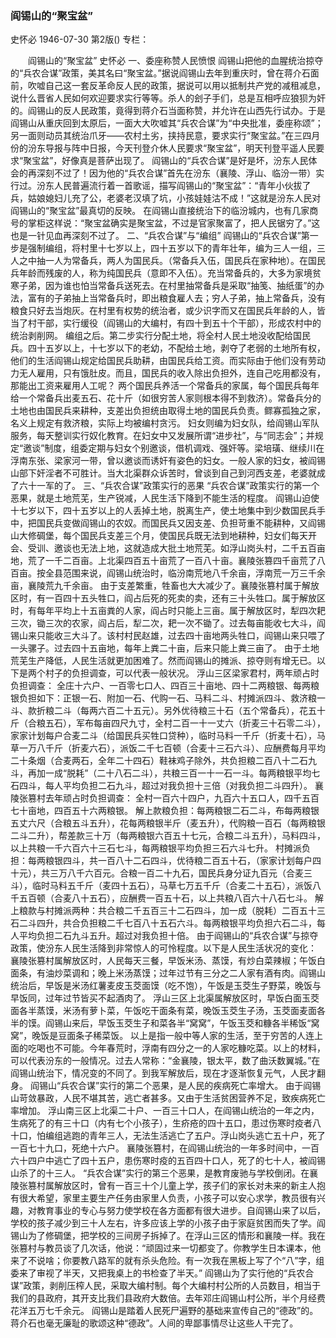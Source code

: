 ### 阎锡山的“聚宝盆”
史怀必
1946-07-30
第2版()
专栏：

　　阎锡山的“聚宝盆”
    史怀必
    一、委座称赞人民愤恨
    阎锡山把他的血腥统治掠夺的“兵农合谋”政策，美其名曰“聚宝盆。”据说阎锡山去年到重庆时，曾在蒋介石面前，吹嘘自己这一套反革命反人民的政策，据说可以用以抵制共产党的减租减息，说什么晋省人民如何欢迎要求实行等等。杀人的刽子手们，总是互相呼应狼狈为奸的。阎锡山的反人民政策，竟得到蒋介石当面称赞，并允许在山西先行试办。于是阎锡山从重庆回到太原后，一面大大吹嘘其“兵农合谋”为“中央批准，委座称颂”；另一面则动员其统治爪牙——农村土劣，挟持民意，要求实行“聚宝盆。”在三四月份的汾东导报与阵中日报，今天刊登介休人民要求“聚宝盆”，明天刊登平遥人民要求“聚宝盆”，好像真是菩萨出现了。
    阎锡山的“兵农合谋”是好是坏，汾东人民体会的再深刻不过了！因为他的“兵农合谋”首先在汾东（襄陵、浮山、临汾一带）实行过。汾东人民普遍流行着一首歌谣，描写阎锡山的“聚宝盆”：“青年小伙拔了兵，姑娘媳妇儿充了公，老婆老汉填了坑，小孩娃娃沽不成！”这就是汾东人民对阎锡山的“聚宝盆”最真切的反映。
    在阎锡山直接统治下的临汾城内，也有几家商号的掌柜这样说：“聚宝盆确实是聚宝盆，不过是官家聚富了，把人民锯穷了。”这也是一针见血再深刻不过了。
    二、“兵农合谋”与“编组”
    阎锡山的“兵农合谋”第一步是强制编组，将村里十七岁以上，四十五岁以下的青年壮年，编为三人一组，三人之中抽一人为常备兵，两人为国民兵。（常备兵入伍，国民兵在家种地）。在国民兵年龄而残废的人，称为纯国民兵（意即不入伍）。充当常备兵的，大多为家境贫寒子弟，因为谁也怕当常备兵送死去。在村里抽常备兵是采取“抽笺、抽纸蛋”的办法，富有的子弟抽上当常备兵时，即出粮食雇人去；穷人子弟，抽上常备兵，没有粮食只好去当炮灰。在村里有权势的统治者，或少识字而又在国民兵年龄的人，皆当了村干部，实行缓役（阎锡山的大编村，有四十到五十个干部），形成农村中的统治剥削网。
    编组之后。第二步实行分配土地，将全村人民土地没收配给国民兵。四十五岁以上，十七岁以下的老幼，不配给土地，剥夺了老弱的土地所有权，他们的生活阎锡山规定给国民兵助耕，由国民兵给工资。而实际由于他们没有劳动力无人雇用，只有饿肚皮。而且，国民兵的收入除出负担外，连自己吃用都没有，那能出工资来雇用人工呢？
    两个国民兵养活一个常备兵的家属，每个国民兵每年给一个常备兵出麦五石、花十斤（如很穷苦人家则根本得不到救济）。常备兵分的土地也由国民兵来耕种，支差出负担统由取得土地的国民兵负责。鳏寡孤独之家，名义上规定有救济粮，实际上均被编村贪污。
    妇女则编为妇女队，给阎锡山军队服务，每天整训实行奴化教育。在妇女中又发展所谓“进步社”，与“同志会”；并规定“邀谈”制度，组委定期与妇女个别邀谈，借机调戏、强奸等。梁培璜、继续川在浮南东张、梁家河一带，曾以邀谈而诱奸有姿色的妇女。一般人家的妇女，被阎锡山部下奸淫者不可胜计。当大北渠群众诉苦时，曾谈到自己到河西支差，老婆就成了六十一军的了。
    三、“兵农合谋”政策实行的恶果
    “兵农合谋”政策实行的第一个恶果，就是土地荒芜，生产锐减，人民生活下降到不能生活的程度。
    阎锡山迫使十七岁以下，四十五岁以上的人丢掉土地，脱离生产，使土地集中到少数国民兵手中，把国民兵变做阎锡山的农奴。而国民兵又因支差、负担苛重不能耕种，又阎锡山大修碉堡，每个国民兵支差三个月，使国民兵既无法到地耕种，妇女们每天开会、受训、邀谈也无法上地，这就造成大批土地荒芜。如浮山岗头村，二千五百亩地，荒了一千二百亩。上北渠四百五十亩荒了一百八十亩。襄陵张篡四千亩荒了八百亩。按全县范围来说，阎锡山统治时，临汾南荒地八千余亩，浮南荒一万三千余亩，襄陵荒九千余亩。
    由于支差繁重，牲畜也大大减少了。襄陵张篡村属于解放区时，有一百四十五头牲口，阎占后死的死卖的卖，还有三十头牲口。属于解放区时，有每年平均上十五亩粪的人家，阎占时只能上三亩。属于解放区时，犁四次耙三次，锄三次的农家，阎占后，犁二次，耙一次不锄了。过去每亩能收七大斗，阎锡山来只能收三大斗了。该村村民赵雄，过去四十亩地两头牲口，阎锡山来只喂了一头骡子。过去四十五亩地，每年上粪二十亩，后来只能上粪三亩了。
    由于土地荒芜生产降低，人民生活就更加困难了。然而阎锡山的摊派、掠夺则有增无已。以下是两个村子的负担调查，可以代表一般状况。
    浮山三区梁家君村，两年顽占时负担调查：
    全庄十六户、一百零七口人、四百三十亩地、四十二两粮银、每两粮银负担如下：正银一石、附加一石、代购一石、马料二斗、村摊派四斗、救济粮一斗、款折粮二斗（每两六百二十五元）。另外优待粮三十石（五个常备兵），花五十斤（合粮五石），军布每亩四尺九寸，全村二百一十一丈六（折麦三十石零二斗），家家计划每户合麦二斗（给国民兵买牲口贷种），临时马料一千斤（折麦十石），马草一万八千斤（折麦六石），派饭二千七百顿（合麦十三石六斗）、应酬费每月平均二十条烟（合麦两石，全年二十四石）鞋袜鸡子除外，共负担粮二百八十二石九斗，再加一成“脱耗”（二十八石二斗），共粮三百一十一石一斗。每两粮银平均七石四斗，每人平均负担二石九斗，超过对我负担十三倍（对我负担二斗四升）。
    襄陵张篡村去年顽占时负担调查：
    全村一百六十四户，九百六十五口人，四千五百七十亩地，四百五十六两粮银。
    解上款粮负担：每两粮银二石二斗，布每两粮银五丈六尺（合粮五斗五升），花每两粮银半斤（麦五升），代购粮一百石（每两粮银二斗二升），帮差款三十万（每两粮银六百五十七元，合粮二斗五升），马料四斗，以上共粮一千六百六十三石七斗，每两粮银平均负担三石六斗七升。
    村摊派负担：每两粮银四斗，共一百八十二石四斗，优待粮二百五十石，（家家计划每户四十元），共三万八千六百元。合粮一百二十九石，国民兵身分证九百元（合麦三斗），临时马料五千斤（麦四十五石），马草七万五千斤（合麦二十五石），派饭八千五百顿（合麦八十五石），应酬费一百五十石，以上共粮八百六十八石七斗。
    解上粮款与村摊派两种：共合粮二千五百三十二石四斗，加一成（脱耗）二百五十三石二斗四升，共合负担粮二千七百八十五石六斗。每两粮银平均负担六石二斗，每人平均负担二石九斗五升。超过对我负担十倍。
    由于阎锡山的“兵农合谋”与掠夺政策，使汾东人民生活降到非常惊人的可怜程度。以下是人民生活状况的变化：
    襄陵张篡村属解放区时，人民每天三餐，早饭米汤、蒸馍，有炒白菜辣椒；午饭白面条，有油炒菜调和；晚上米汤蒸馍；过年过节有三分之二人家有酒有肉。阎锡山统治后，早饭是米汤红薯麦皮玉茭面馍（吃不饱），午饭是玉茭生子野菜，晚饭与早饭同，过年过节皆买不起酒肉了。
    浮山三区上北渠属解放区时，早饭白面玉茭面各半蒸馍，米汤有萝卜菜，午饭吃干面条有菜，晚饭玉茭生子汤，玉茭面麦面各半的馍。阎锡山来后，早饭玉茭生子和菜各半“窝窝”，午饭玉茭和糠各半稀饭“窝窝”，晚饭是豆面条子稀菜饭。
    以上是指一般中等人家的生活，至于穷苦的人连上面的吃喝也不可能。今年春荒时，浮南有四分之一的人家吃糠吃菜。以上的材料，可以代表汾东的一般情况。过去人常称：“金襄陵，银太平，数了曲沃数翼城。”在阎锡山统治下，情况变的不同了。到我军解放后，现在才逐渐恢复元气，人民才翻身。
    阎锡山“兵农合谋”实行的第二个恶果，是人民的疾病死亡率增大。
    由于阎锡山苛敛暴政，人民不堪其苦，逃亡者甚多。又由于生活贫困营养不足，致疾病死亡率增加。
    浮山南三区上北渠二十户、一百三十口人，在阎锡山统治的一年之内，生病死了的有三十口（内有七个小孩子），生疥疮的四十五口，患过伤寒时疫者八十口，怕编组逃跑的青年三人，无法生活逃亡了五户。浮山岗头逃亡五十户，死了一百七十九口，死绝十六户。
    襄陵张篡村，在阎锡山统治的一年多时间中，一百六十四户中逃亡了四十五户，患伤寒时疫的五百四十口人，死了的七十人，被阎锡山杀了的十三人。
    “兵农合谋”实行的第三个恶果，是教育废驰与学校倒闭。在襄陵张篡村属解放区时，曾有一百三十个儿童上学，孩子们的家长对未来的新主人抱有很大希望，家里主要生产任务由家里人负责，小孩子可以安心求学，教员很有兴趣，对教育事业的专心与努力使学校在各方面都有很大进步。自阎锡山来了以后，学校的孩子减少到三十人左右，许多应该上学的小孩子由于家庭贫困而失了学。阎锡山为了修碉堡，把学校的三间房子拆掉了。在浮山三区的情形和襄陵一样。我在张篡村与教员谈了几次话，他说：“顽固过来一切都变了。你教学生日本课本，他来了不说啥；你要教八路军的就有杀头危险。有一次我在黑板上写了个“八”字，组委来了审视了半天，又把我桌上的书检查了半天。”
    阎锡山为了实行他的“兵农合谋”政策，剥削压榨人民，采取大编村制。每个大编村村公所的人员数目，相当于我们的县政府，其开支比我们县政府大数倍。去年邓庄阎锡山村公所，半个月经费花洋五万七千余元。
    阎锡山是踏着人民死尸遍野的基础来宣传自己的“德政”的。蒋介石也毫无廉耻的歌颂这种“德政”。人间的卑鄙事情尽让这些人干完了。
